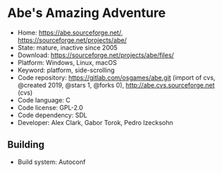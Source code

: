 # Abe's Amazing Adventure

- Home: https://abe.sourceforge.net/, https://sourceforge.net/projects/abe/
- State: mature, inactive since 2005
- Download: https://sourceforge.net/projects/abe/files/
- Platform: Windows, Linux, macOS
- Keyword: platform, side-scrolling
- Code repository: https://gitlab.com/osgames/abe.git (import of cvs, @created 2019, @stars 1, @forks 0), http://abe.cvs.sourceforge.net (cvs)
- Code language: C
- Code license: GPL-2.0
- Code dependency: SDL
- Developer: Alex Clark, Gabor Torok, Pedro Izecksohn

## Building

- Build system: Autoconf
